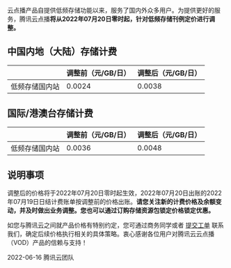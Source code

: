 云点播产品自提供低频存储功能以来，服务了国内外众多用户。为提供更好的服务，腾讯云点播**将从2022年07月20日零时起，针对低频存储刊例定价进行调整。**

## 中国内地（大陆）存储计费

|         | 调整前（元/GB/日） | 调整后（元/GB/日） |
| ------- | ----------- | ----------- |
| 低频存储国内站 | 0.0024      | 0.0038      |

## 国际/港澳台存储计费

|         | 调整前（元/GB/日） | 调整后（元/GB/日） |
| ------- | ----------- | ----------- |
| 低频存储国内站 | 0.0036      | 0.0048      |

## 说明事项
调整后的价格将于2022年07月20日零时起生效，2022年07月20日出账的2022年07月19日日结计费账单按调整前的价格出账。**请您关注新的计费价格及余额变动，并及时做出业务调整。您也可以通过订购存储资源包锁定价格锁定优惠。**

如您与腾讯云之间就产品价格有特别约定，您可通过商务同学或者 [提交工单](https://cloud.tencent.com/act/event/service-protection#serviceTime) 联系我们，确定后续价格执行相关的具体策略。衷心感谢各位用户对腾讯云云点播（VOD）产品的信赖与支持！
<br>

2022-06-16
腾讯云团队
